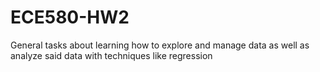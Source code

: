 # ECE580-HW2
 General tasks about learning how to explore and manage data as well as analyze said data with techniques like regression
